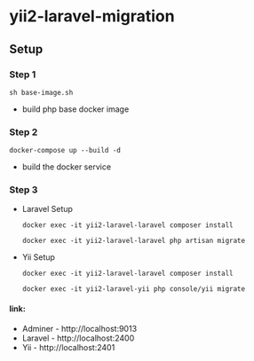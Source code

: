# yii2-laravel-migration

## Setup

 ### Step 1  
   `sh base-image.sh`
   - build php base docker image
### Step 2  
  `docker-compose up --build -d`
  - build the docker service

### Step 3
  - Laravel Setup
  
     `docker exec -it yii2-laravel-laravel composer install`
     
     `docker exec -it yii2-laravel-laravel php artisan migrate`
  - Yii Setup
  
     `docker exec -it yii2-laravel-laravel composer install`
     
     `docker exec -it yii2-laravel-yii php console/yii migrate`
  
#### link:

  - Adminer - http://localhost:9013
  - Laravel - http://localhost:2400
  - Yii - http://localhost:2401
